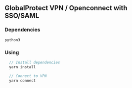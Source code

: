 ## GlobalProtect VPN / Openconnect with SSO/SAML

### Dependencies

```
python3
```

### Using

```js
  // Install dependencies
  yarn install

  // Connect to VPN
  yarn connect
```
